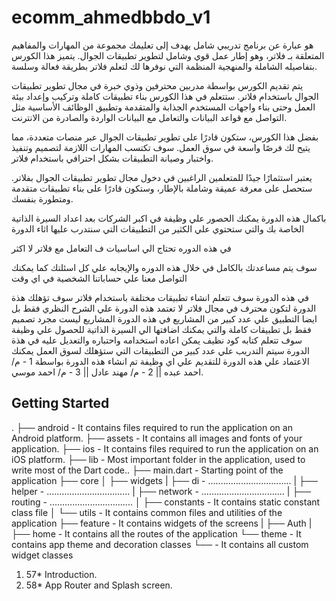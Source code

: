 # ecomm_ahmedbbdo_v1

هو عبارة عن برنامج تدريبي شامل يهدف إلى تعليمك مجموعة من المهارات والمفاهيم المتعلقة بـ فلاتر، وهو إطار عمل قوي وشامل لتطوير تطبيقات الجوال. يتميز هذا الكورس بتفاصيله الشاملة والمنهجية المنظمة التي نوفرها لك لتعلم فلاتر بطريقة فعالة وسلسة.

يتم تقديم الكورس بواسطة مدربين محترفين وذوي خبرة في مجال تطوير تطبيقات الجوال باستخدام فلاتر. ستتعلم في هذا الكورس بناء تطبيقات كاملة وتركيب وإعداد بيئة العمل وحتى بناء واجهات المستخدم الجذابة والمتقدمة وتطبيق الوظائف الأساسية مثل التواصل مع قواعد  البيانات والتعامل مع البيانات الواردة والصادرة من الانترنت.

بفضل هذا الكورس، ستكون قادرًا على تطوير تطبيقات الجوال عبر منصات متعددة، مما يتيح لك فرصًا واسعة في سوق العمل. سوف تكتسب المهارات اللازمة لتصميم وتنفيذ واختبار وصيانة التطبيقات بشكل احترافي باستخدام فلاتر.

يعتبر استثمارًا جيدًا للمتعلمين الراغبين في دخول مجال تطوير تطبيقات الجوال بفلاتر. ستحصل على معرفة عميقة وشاملة بالإطار، وستكون قادرًا على بناء تطبيقات متقدمة ومتطورة بنفسك.

باكمال هذه الدورة يمكنك الحصور علي وظيفة في اكبر الشركات بعد اعداد السيرة الذاتية الخاصة بك والتي ستحتوي علي الكثير من التطبيقات التي سنتدرب عليها اثاء الدورة

في هذه الدوره تحتاج الي اساسيات ف التعامل مع فلاتر لا اكثر

سوف يتم مساعدتك بالكامل في خلال هذه الدوره والإيجابه علي كل اسئلتك كما يمكنك التواصل معنا علي حساباتنا الشخصية في اي وقت

في هذه الدورة سوف تتعلم انشاء تطبيقات مختلفة باستخدام فلاتر
سوف تؤهلك هذة الدورة لتكون محترف في مجال فلاتر
لا تعتمد هذه الدورة علي الشرح النظري فقط بل ايضا التطبيق علي عدد كبير من المشاريع
في هذه الدورة المشاريع ليست مجرد تصميم فقط بل تطبيقات كاملة والتي يمكنك اضافتها الي السيرة الذاتية للحصول علي وظيفة
سوف تتعلم كتابه كود نظيف يمكن اعاده استخدامه واحتباره والتعديل عليه
في هذة الدورة سيتم التدريب علي عدد كبير من التطبيقات التي ستؤهلك لسوق العمل
يمكنك الاعتماد علي هذه الدورة للتقديم علي اي وظيفة
تم انشاء هذه الدورة بواسطة 1 - م/ احمد عبده || 2 - م/ مهند عادل || 3 - م/ احمد موسي.

## Getting Started

.
├── android                         - It contains files required to run the application on an Android platform.
├── assets                          - It contains all images and fonts of your application.
├── ios                             - It contains files required to run the application on an iOS platform.
├── lib                             - Most important folder in the application, used to write most of the Dart code..
    ├── main.dart                   - Starting point of the application
    ├── core
    │   ├── widgets
    |   ├── di                 - .................................
    |   ├── helper             - .................................
    |   ├── network            - .................................
    |   ├── routing            - .................................
    │   ├── constants          - It contains static constant class file
    │   └── utils              - It contains common files and utilities of the application
    ├── feature                - It contains widgets of the screens
    |   ├── Auth
    |   ├── home               - It contains all the routes of the application
    └── theme                  - It contains app theme and decoration classes
    └──                        - It contains all custom widget classes

1. 57* Introduction.
2. 58* App Router and Splash screen.
